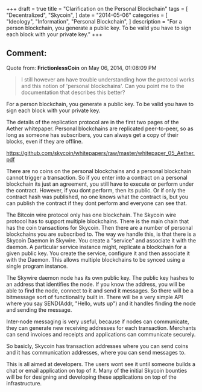 +++
draft = true
title = "Clarification on the Personal Blockchain"
tags = [
    "Decentralized",
    "Skycoin",
]
date = "2014-05-06"
categories = [
    "Ideology",
    "Information",
    "Personal Blockchain",
]
description = "For a person blockchain, you generate a public key. To be valid you have to sign each block with your private key."
+++
## Comment:
Quote from: **FrictionlessCoin** on May 06, 2014, 01:08:09 PM
>I still however am have trouble understanding how the protocol works and this notion of 'personal blockchains'.  Can you point me to the documentation that describes this better?

For a person blockchain, you generate a public key. To be valid you have to sign each block with your private key.

The details of the replication protocol are in the first two pages of the Aether whitepaper. Personal blockchains are replicated peer-to-peer, so as long as someone has subscribers, you can always get a copy of their blocks, even if they are offline.

https://github.com/skycoin/whitepapers/raw/master/whitepaper_05_Aether.pdf

There are no coins on the personal blockchains and a personal blockchain cannot trigger a transaction. So if you enter into a contract on a personal blockchain its just an agreement, you still have to execute or perform under the contract. However, if you dont perform, then its public. Or if only the contract hash was published, no one knows what the contract is, but you can publish the contract if they dont perform and everyone can see that.

The Bitcoin wire protocol only has one blockchain. The Skycoin wire protocol has to support multiple blockchains. There is the main chain that has the coin transactions for Skycoin. Then there are a number of personal blockchains you are subscribed to. The way we handle this, is that there is a Skycoin Daemon in Skywire. You create a "service" and associate it with the daemon. A particular service instance might, replicate a blockchain for a given public key. You create the service, configure it and then associate it with the Daemon. This allows multiple blockchains to be synced using a single program instance.

The Skywire daemon node has its own public key. The public key hashes to an address that identifies the node. If you know the address, you will be able to find the node, connect to it and send it messages. So there will be a bitmessage sort of functionality built in.  There will be a very simple API where you say SEND(Addr, "Hello, wuts up") and it handles finding the node and sending the message.

Inter-node messaging is very useful, because if nodes can communicate, they can generate new receiving addresses for each transaction. Merchants can send invoices and receipts and applications can communicate securely.

So basicly, Skycoin has transaction addresses where you can send coins and it has communication addresses, where you can send messages to.

This is all aimed at developers. The users wont see it until someone builds a chat or email application on top of it. Many of the initial Skycoin bounties will be for designing and developing these applications on top of the infrastructure.
